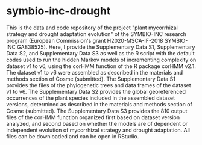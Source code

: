 # symbio-inc-drought
This is the data and code repository of the project "plant mycorrhizal strategy and drought adaptation evolution" of the SYMBIO-INC research program (European Commission's grant H2020-MSCA-IF-2018 SYMBIO-INC GA838525). Here, I provide the Supplementary Data S1, Supplementary Data S2, and Supplementary Data S3 as well as the R script with the default codes used to run the hidden Markov models of incrementing complexity on dataset v1 to v6, using the corHMM function of the R package corHMM v2.1. The dataset v1 to v6 were assembled as described in the materials and methods section of Cosme (submitted). The Supplementary Data S1 provides the files of the phylogenetic trees and data frames of the dataset v1 to v6. The Supplementary Data S2 provides the global georeferenced occurrences of the plant species included in the assembled dataset versions, determined as described in the materials and methods section of Cosme (submitted). The Supplementary Data S3 provides the 810 output files of the corHMM function organized first based on dataset version analyzed, and second based on whether the models are of dependent or independent evolution of mycorrhizal strategy and drought adaptation. All files can be downloaded and can be open in RStudio.
